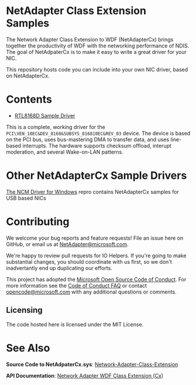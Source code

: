 
# NetAdapter Class Extension Samples

The Network Adapter Class Extension to WDF (NetAdapterCx) brings together the productivity of WDF with the networking performance of NDIS. The goal of NetAdpaterCx is to make it easy to write a great driver for your NIC.

This repository hosts code you can include into your own NIC driver, based on NetAdapterCx.

# Contents
- [RTL8168D Sample Driver](RtEthSample/README.md) 

This is a complete, working driver for the `PCI\VEN_10EC&DEV_8168&SUBSYS_816810EC&REV_03` device.
The device is based on the PCI bus, uses bus-mastering DMA to transfer data, and uses line-based interrupts.
The hardware supports checksum offload, interupt moderation, and several Wake-on-LAN patterns.

# Other NetAdapterCx Sample Drivers 

[The NCM Driver for Windows](https://github.com/Microsoft/NCM-Driver-for-Windows) repro contains NetAdapterCx samples for USB based NICs

# Contributing

We welcome your bug reports and feature requests!
File an issue here on GitHub, or email us at NetAdapter@microsoft.com.

We're happy to review pull requests for IO Helpers.
If you're going to make substantial changes, you should coordinate with us first, so we don't inadvertantly end up duplicating our efforts.

This project has adopted the [Microsoft Open Source Code of Conduct](https://opensource.microsoft.com/codeofconduct/). For more information see the [Code of Conduct FAQ](https://opensource.microsoft.com/codeofconduct/faq/) or contact [opencode@microsoft.com](mailto:opencode@microsoft.com) with any additional questions or comments.

## Licensing
The code hosted here is licensed under the MIT License.

# See Also

**Source Code to NetAdpaterCx.sys**: [Network-Adapter-Class-Extension](https://github.com/Microsoft/Network-Adapter-Class-Extension)

**API Documentation**: [Network Adapter WDF Class Extension (Cx)](https://aka.ms/netadapter/doc)

